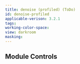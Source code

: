 ```yaml
---
title: denoise (profiled) (ToDo)
id: denoise-profiled
applicable-verison: 3.2.1
tags: 
working-color-space:  
view: darkroom
masking: 
---
```


## Module Controls

